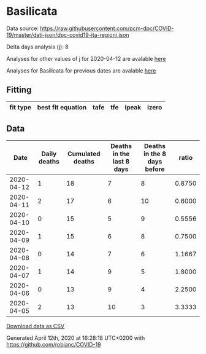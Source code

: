 # Basilicata

Data source: https://raw.githubusercontent.com/pcm-dpc/COVID-19/master/dati-json/dpc-covid19-ita-regioni.json

Delta days analysis (j): 8

Analyses for other values of j for 2020-04-12 are avalable [here](../README.md)

Analyses for Basilicata for previous dates are avalable [here](../../README.md)

## Fitting 
|fit type|best fit equation|tafe|tfe|ipeak|izero|
|-------|-----|--------|------|---|---|

## Data
|Date|Daily deaths|Cumulated deaths|Deaths in the last 8 days|Deaths in the 8 days before|ratio|
|----|----------|-----------|-------|--------------------|-----|
|2020-04-12|1|18|7|8|0.8750|
|2020-04-11|2|17|6|10|0.6000|
|2020-04-10|0|15|5|9|0.5556|
|2020-04-09|1|15|6|8|0.7500|
|2020-04-08|0|14|7|6|1.1667|
|2020-04-07|1|14|9|5|1.8000|
|2020-04-06|0|13|9|4|2.2500|
|2020-04-05|2|13|10|3|3.3333|

[Download data as CSV](COVID-19_basilicata_j8_2020-04-12.csv)

Generated April 12th, 2020 at 16:28:18 UTC+0200 with https://github.com/robianc/COVID-19
